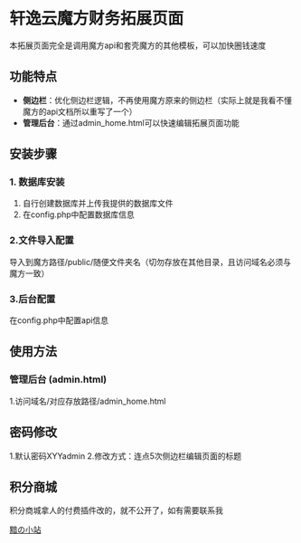 # 轩逸云魔方财务拓展页面

本拓展页面完全是调用魔方api和套壳魔方的其他模板，可以加快圈钱速度

## 功能特点

* **侧边栏**：优化侧边栏逻辑，不再使用魔方原来的侧边栏（实际上就是我看不懂魔方的api文档所以重写了一个）
* **管理后台**：通过admin\_home.html可以快速编辑拓展页面功能

## 安装步骤

### 1\. 数据库安装

1. 自行创建数据库并上传我提供的数据库文件
2. 在config.php中配置数据库信息

### 2.文件导入配置

导入到魔方路径/public/随便文件夹名（切勿存放在其他目录，且访问域名必须与魔方一致）

### 3.后台配置

在config.php中配置api信息

## 使用方法

### 管理后台 (admin.html)

1.访问域名/对应存放路径/admin\_home.html

## 密码修改

1.默认密码XYYadmin
2.修改方式：连点5次侧边栏编辑页面的标题



## 积分商城

积分商城拿人的付费插件改的，就不公开了，如有需要联系我



[黯の小站](https://www.an25.asia)

